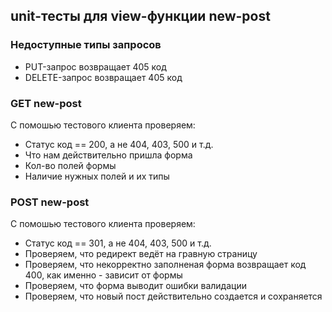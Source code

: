 ## unit-тесты для view-функции new-post

### Недоступные типы запросов
* PUT-запрос возвращает 405 код
* DELETE-запрос возвращает 405 код


### GET new-post
С помошью тестового клиента проверяем:
* Статус код == 200, а не 404, 403, 500 и т.д.
* Что нам действительно пришла форма
* Кол-во полей формы
* Наличие нужных полей и их типы

### POST new-post
С помошью тестового клиента проверяем:
* Статус код == 301, а не 404, 403, 500 и т.д.
* Проверяем, что редирект ведёт на гравную страницу
* Проверяем, что некорректно заполненая форма возвращает код 400, как именно - зависит от формы
* Проверяем, что форма выводит ошибки валидации
* Проверяем, что новый пост действительно создается и сохраняется